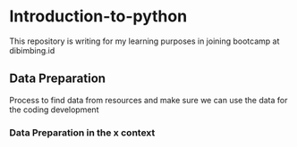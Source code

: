 # Introduction-to-python
This repository is writing for my learning purposes in joining bootcamp at dibimbing.id

## Data Preparation
Process to find data from resources and make sure we can use the data for the coding development

### Data Preparation in the x context
